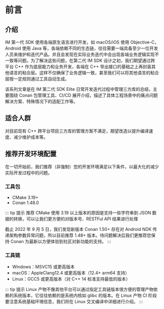 # 前言

## 介绍

IM 第一代 SDK 使用各端原生语言进行开发，如 macOS/iOS 使用 Objective-C，Android 使用 Java 等，各端依赖不同的生态链，往往需要一端具备至少一位开发人员来维护和迭代产品。并且会发现在实际业务迭代中会出现各端业务逻辑实现不一致等问题。为了解决这些问题，在第二代 IM SDK 设计之初，我们期望通过跨平台 C++ 作为底层能力和业务开发，各端在 C++ 导出接口的基础之上再封装其他语言的粘合层。这样不仅确保了业务逻辑一致，甚至我们可以将其他语言的粘合层按一定规则通过工具自动生成。

该系列文章是在 IM 第二代 SDK Elite 日常开发迭代过程中管理三方库的总结，主要围绕 Conan 包管理工具、CI/CD 展开介绍，描述了具体工程场景中的痛点问题解决方案、特殊情况下的适配工作等。

## 适合人群

对目前现有 C++ 跨平台项目三方库的管理方案不满足，期望改造以提升编译速度、减少维护成本等。

## 推荐开发环境配置

在一切开始前，我们推荐（非强制）您的开发环境满足以下条件，以最大化的减少实际开发过程中的问题。

### 工具包

 - CMake 3.19+
 - Conan 1.48.0

::: tip 提示
推荐 CMake 使用 3.19 以上版本的原因是支持一些字符串到 JSON 数据的转换，可以让我们更方便的对版本号、RESTFul API 结果进行处理

截止 2022 年 9 月 5 日，我们发现新版本 Conan 1.50+ 存在对 Android NDK 传递架构参数异常问题，所以目前推荐 1.48+ 版本。待问题解决后我们更推荐您保持 Conan 为最新以方便体验到社区对新功能的支持。
:::

### 工具链

 - Windows：MSVC15 或更高版本
 - macOS：AppleClang12.4 或更高版本（12.4+ arm64 支持）
 - Linux：GCC5 或更高版本（对 C++ 14 标准支持最低的版本）

::: tip 提示
Linux 产物不像其他平台可以通过指定工具链版本很方便的管理产物依赖的系统版本，它往往依赖的是系统内核如 glibc 的版本。在 Linux 产物 CI 阶段要注意系统基础环境信息，我们将在 Linux 交叉编译中详细进行介绍。
:::

